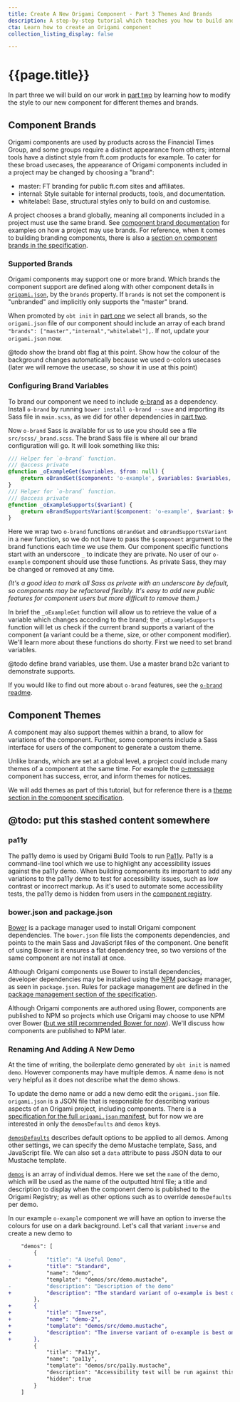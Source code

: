 ```yaml
---
title: Create A New Origami Component - Part 3 Themes And Brands
description: A step-by-step tutorial which teaches you how to build and deploy a new Origami component.
cta: Learn how to create an Origami component
collection_listing_display: false

---
```


# {{page.title}}

In part three we will build on our work in [part two](/docs/tutorials/create-a-new-component-part-2) by learning how to modify the style to our new component for different themes and brands.

## Component Brands

Origami components are used by products across the Financial Times Group, and some groups require a distinct appearance from others; internal tools have a distinct style from ft.com products for example. To cater for these broad usecases, the appearance of Origami components included in a project may be changed by choosing a "brand":
- master: FT branding for public ft.com sites and affiliates.
- internal: Style suitable for internal products, tools, and documentation.
- whitelabel: Base, structural styles only to build on and customise.

A project chooses a brand globally, meaning all components included in a project must use the same brand. See [component brand documentation](https://origami.ft.com/docs/components/branding/) for examples on how a project may use brands. For reference, when it comes to building branding components, there is also a [section on component brands in the specification](https://origami.ft.com/spec/v1/sass/#brands).

### Supported Brands

Origami components may support one or more brand. Which brands the component support are defined along with other component details in [`origami.json`](https://origami.ft.com/spec/v1/manifest/#brands), by the `brands` property. If `brands` is not set the component is "unbranded" and implicitly only supports the "master" brand.

When promoted by `obt init` in [part one](/docs/tutorials/create-a-new-component) we select all brands, so the `origami.json` file of our component should include an array of each brand `"brands": ["master","internal","whitelabel"],`. If not, update your `origami.json` now.

@todo show the brand obt flag at this point. Show how the colour of the background changes automatically because we used o-colors usecases (later we will remove the usecase, so show it in use at this point)

### Configuring Brand Variables

To brand our component we need to include [o-brand](https://registry.origami.ft.com/components/o-brand@/readme) as a dependency. Install `o-brand` by running `bower install o-brand --save` and importing its Sass file in `main.scss`, as we did for other dependencies in [part two](/docs/tutorials/create-a-new-component-part-2).

Now `o-brand` Sass is available for us to use you should see a file `src/scss/_brand.scss`. The brand Sass file is where all our brand configuration will go. It will look something like this:

```scss
/// Helper for `o-brand` function.
/// @access private
@function _oExampleGet($variables, $from: null) {
	@return oBrandGet($component: 'o-example', $variables: $variables, $from: $from);
}
/// Helper for `o-brand` function.
/// @access private
@function _oExampleSupports($variant) {
	@return oBrandSupportsVariant($component: 'o-example', $variant: $variant);
}
```

Here we wrap two `o-brand` functions `oBrandGet` and `oBrandSupportsVariant` in a new function, so we do not have to pass the `$component` argument to the brand functions each time we use them. Our component specific functions start with an underscore `_` to indicate they are private. No user of our `o-example` component should use these functions. As private Sass, they may be changed or removed at any time.

_(It's a good idea to mark all Sass as private with an underscore by default, so components may be refactored flexibly. It's easy to add new public features for component users but more difficult to remove them.)_

In brief the `_oExampleGet` function will allow us to retrieve the value of a variable which changes according to the brand; the `_oExampleSupports` function will let us check if the current brand supports a variant of the component (a variant could be a theme, size, or other component modifier). We'll learn more about these functions do shorty. First we need to set brand variables.

@todo define brand variables, use them. Use a master brand b2c variant to demonstrate supports.

If you would like to find out more about `o-brand` features, see the [`o-brand` readme](https://registry.origami.ft.com/components/o-brand/readme).

## Component Themes

A component may also support themes within a brand, to allow for variations of the component. Further, some components include a Sass interface for users of the component to generate a custom theme.

Unlike brands, which are set at a global level, a project could include many themes of a component at the same time. For example the [o-message](https://registry.origami.ft.com/components/o-message@4.1.3) component has success, error, and inform themes for notices.

We will add themes as part of this tutorial, but for reference there is a [theme section in the component specification](https://origami.ft.com/spec/v1/sass/#themes).

## @todo: put this stashed content somewhere

### pa11y
The pa11y demo is used by Origami Build Tools to run [Pa11y](https://pa11y.org/). Pa11y is a command-line tool which we use to highlight any accessibility issues against the pa11y demo. When building components its important to add any variations to the pa11y demo to test for accessibility issues, such as low contrast or incorrect markup. As it's used to automate some accessibility tests, the pa11y demo is hidden from users in the [component registry](https://registry.origami.ft.com/components).


### bower.json and package.json

[Bower](https://bower.io/) is a package manager used to install Origami component dependencies. The `bower.json` file lists the components dependencies, and points to the main Sass and JavaScript files of the component. One benefit of using Bower is it ensures a flat dependency tree, so two versions of the same component are not install at once.

Although Origami components use Bower to install dependencies, developer dependencies may be installed using the [NPM](https://www.npmjs.com/) package manager, as seen in `package.json`. Rules for package management are defined in the [package management section of the specification](https://origami.ft.com/spec/v1/components/#package-management).

Although Origami components are authored using Bower, components are published to NPM so projects which use Origami may choose to use NPM over Bower ([but we still recommended Bower for now](https://origami.ft.com/docs/tutorials/npm/)). We'll discuss how components are published to NPM later.

### Renaming And Adding A New Demo

At the time of writing, the boilerplate demo generated by `obt init` is named `demo`. However components may have multiple demos. A name `demo` is not very helpful as it does not describe what the demo shows.

To update the demo name or add a new demo edit the `origami.json` file. `origami.json` is a JSON file that is responsible for describing various aspects of an Origami project, including components. There is a [specification for the full `origami.json` manifest](https://origami.ft.com/spec/v1/manifest/), but for now we are interested in only the `demosDefaults` and `demos` keys.

[`demosDefaults`](https://origami.ft.com/spec/v1/manifest/#demosdefaults) describes default options to be applied to all demos. Among other settings, we can specify the demo Mustache template, Sass, and JavaScript file. We can also set a `data` attribute to pass JSON data to our Mustache template.

[`demos`](https://origami.ft.com/spec/v1/manifest/#demos) is an array of individual demos. Here we set the `name` of the demo, which will be used as the name of the outputted html file; a title and description to display when the component demo is published to the Origami Registry; as well as other options such as to override `demosDefaults` per demo.

In our example `o-example` component we will have an option to inverse the colours for use on a dark background. Let's call that variant `inverse` and create a new demo to

```diff
	"demos": [
		{
-			"title": "A Useful Demo",
+			"title": "Standard",
			"name": "demo",
			"template": "demos/src/demo.mustache",
-			"description": "Description of the demo"
+			"description": "The standard variant of o-example is best on on light backgrounds."
		},
+		{
+			"title": "Inverse",
+			"name": "demo-2",
+			"template": "demos/src/demo.mustache",
+			"description": "The inverse variant of o-example is best on on dark backgrounds."
+		},
		{
			"title": "Pa11y",
			"name": "pa11y",
			"template": "demos/src/pa11y.mustache",
			"description": "Accessibility test will be run against this demo",
			"hidden": true
		}
	]
```

